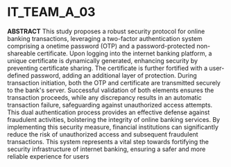 # IT_TEAM_A_03
**ABSTRACT**
This study proposes a robust security protocol for online banking
transactions, leveraging a two-factor authentication system comprising a onetime password (OTP) and a password-protected non-shareable certificate. Upon
logging into the internet banking platform, a unique certificate is dynamically
generated, enhancing security by preventing certificate sharing. The certificate
is further fortified with a user-defined password, adding an additional layer of
protection.
During transaction initiation, both the OTP and certificate are transmitted
securely to the bank's server. Successful validation of both elements ensures the
transaction proceeds, while any discrepancy results in an automatic transaction
failure, safeguarding against unauthorized access attempts. This dual
authentication process provides an effective defense against fraudulent
activities, bolstering the integrity of online banking services.
By implementing this security measure, financial institutions can significantly
reduce the risk of unauthorized access and subsequent fraudulent transactions.
This system represents a vital step towards fortifying the security infrastructure
of internet banking, ensuring a safer and more reliable experience for users
